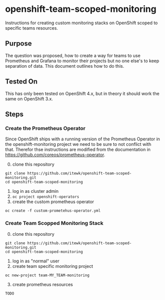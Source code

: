 # openshift-team-scoped-monitoring
Instructions for creating custom monitoring stacks on OpenShift scoped to specific teams resources.

## Purpose
The question was proposed, how to create a way for teams to use Prometheus and Grafana to monitor their projects but no one else's to keep separation of data. This document outlines how to do this.

## Tested On
This has only been tested on OpenShift 4.x, but in theory it should work the same on OpenShift 3.x.

## Steps

### Create the Prometheus Operator

Since OpenShift ships with a running version of the Prometheus Operator in the openshift-monitoring project we need to be sure to not conflict with that. Therefor thse instructions are modified from the documentation in https://github.com/coreos/prometheus-operator.

0. clone this repository
```
git clone https://github.com/itewk/openshift-team-scoped-monitoring.git
cd openshift-team-scoped-monitoring
```
1. log in as cluster admin
2. `oc project openshift-operators`
3. create the custom prometheus operator
```
oc create -f custom-prometehus-operator.yml
```

### Create Team Scopped Monitoring Stack

0. clone this repository
```
git clone https://github.com/itewk/openshift-team-scoped-monitoring.git
cd openshift-team-scoped-monitoring
```
1. log in as "normal" user
2. create team specific monitoring project
```
oc new-project team-MY_TEAM-monitoring
```
3. create prometheus resources
```
TODO
```
